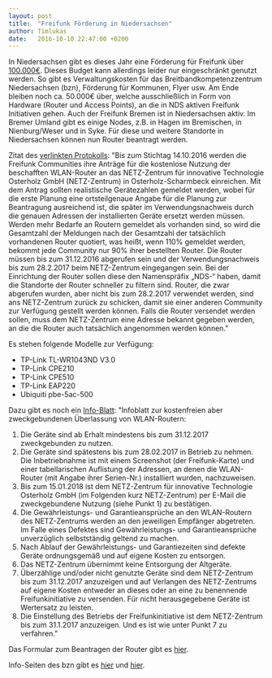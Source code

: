 ```yaml
---
layout: post
title:  "Freifunk Förderung in Niedersachsen"
author: Timlukas
date:   2016-10-10 22:47:00 +0200
---
```

In Niedersachsen gibt es dieses Jahr eine Förderung für Freifunk über [100.000€](http://www.mw.niedersachsen.de/aktuelles/presseinformationen/wirtschaftsministerium-foerdert-freifunk-initiativen-im-land--142482.html).
Dieses Budget kann allerdings leider nur eingeschränkt genutzt werden.
So gibt es Verwaltungskosten für das Breitbandkompetenzzentrum Niedersachsen (bzn), Förderung für Kommunen, Flyer usw.
Am Ende bleiben noch ca. 50.000€ über, welche ausschließlich in Form von Hardware (Router und Access Points), an die in NDS aktiven Freifunk Initiativen gehen.
Auch der Freifunk Bremen ist in Niedersachsen aktiv. Im Bremer Umland gibt es einige Nodes, z.B. in Hagen im Bremischen, in Nienburg/Weser und in Syke.
Für diese und weitere Standorte in Niedersachsen können nun Router beantragt werden.

Zitat des [verlinkten Protokolls](https://cloud.ffhb.de/index.php/s/YUtWymrHw6iZVFk):
"Bis zum Stichtag 14.10.2016 werden die Freifunk Communities ihre Anträge für die kostenlose Nutzung der beschafften WLAN-Router an das NETZ-Zentrum für innovative Technologie Osterholz GmbH (NETZ-Zentrum) in Osterholz-Scharmbeck einreichen. Mit dem Antrag sollten realistische Gerätezahlen gemeldet werden, wobei für die erste Planung eine ortsteilgenaue Angabe für die Planung zur Beantragung ausreichend ist, die später im Verwendungsnachweis durch die genauen Adressen der installierten Geräte ersetzt werden müssen.
Werden mehr Bedarfe an Routern gemeldet als vorhanden sind, so wird die Gesamtzahl der Meldungen nach der Gesamtzahl der tatsächlich vorhandenen Router quotiert, was heißt, wenn 110% gemeldet werden,  bekommt jede Community nur 90% ihrer bestellten Router.
Die Router müssen bis zum 31.12.2016 abgerufen sein und der Verwendungsnachweis bis zum 28.2.2017 beim NETZ-Zentrum eingegangen sein. 
Bei der Einrichtung der Router sollen diese den Namenspräfix  „NDS-“ haben, damit die Standorte der Router schneller zu filtern sind.
Router, die zwar abgerufen wurden, aber nicht bis zum 28.2.2017 verwendet werden, sind ans NETZ-Zentrum zurück zu schicken, damit sie einer anderen Community zur Verfügung gestellt werden können.
Falls die Router versendet werden sollen, muss dem NETZ-Zentrum eine Adresse bekannt gegeben werden, an die die Router auch tatsächlich angenommen werden können."

Es stehen folgende Modelle zur Verfügung:

* TP-Link TL-WR1043ND V3.0
* TP-Link CPE210
* TP-Link CPE510
* TP-Link EAP220
* Ubiquiti pbe-5ac-500

Dazu gibt es noch ein [Info-Blatt](https://cloud.ffhb.de/index.php/s/NduTBLKUADA5EVb):
"Infoblatt zur kostenfreien aber zweckgebundenen Überlassung von
WLAN-Routern:
1. Die Geräte sind ab Erhalt mindestens bis zum 31.12.2017
zweckgebunden zu nutzen.
2. Die Geräte sind spätestens bis zum 28.02.2017 in Betrieb zu nehmen.
Die Inbetriebnahme ist mit einem Screenshot (der Freifunk-Karte) und
einer tabellarischen Auflistung der Adressen, an denen die WLAN-
Router (mit Angabe ihrer Serien-Nr.) installiert wurden, nachzuweisen.
3. Bis zum 15.01.2018 ist dem NETZ-Zentrum für innovative Technologie
Osterholz GmbH (im Folgenden kurz NETZ-Zentrum) per E-Mail die
zweckgebundene Nutzung (siehe Punkt 1) zu bestätigen.
4. Die Gewährleistungs- und Garantieansprüche an den WLAN-Routern
des NETZ-Zentrums werden an den jeweiligen Empfänger abgetreten.
Im Falle eines Defektes sind Gewährleistungs- und Garantieansprüche
unverzüglich selbstständig geltend zu machen.
5. Nach Ablauf der Gewährleistungs- und Garantiezeiten sind defekte
Geräte ordnungsgemäß und auf eigene Kosten zu entsorgen.
6. Das NETZ-Zentrum übernimmt keine Entsorgung der Altgeräte.
7. Überzählige und/oder nicht genutzte Geräte sind dem NETZ-Zentrum
bis zum 31.12.2017 anzuzeigen und auf Verlangen des NETZ-Zentrums
auf eigene Kosten entweder an dieses oder an eine zu benennende
Freifunkinitiative zu versenden. Für nicht herausgegebene Geräte ist
Wertersatz zu leisten.
8. Die Einstellung des Betriebs der Freifunkinitiative
ist dem NETZ-Zentrum bis zum 31.1.2017 anzuzeigen. Und es ist wie
unter Punkt 7 zu verfahren."

Das Formular zum Beantragen der Router gibt es [hier](https://cloud.ffhb.de/index.php/s/NduTBLKUADA5EVb).

Info-Seiten des bzn gibt es [hier](http://www.breitband-niedersachsen.de/index.php?id=674) und [hier](http://www.breitband-niedersachsen.de/index.php?id=680).
